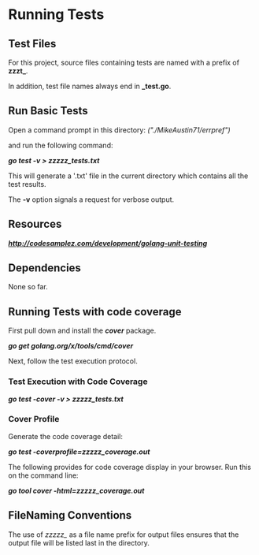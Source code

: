 # Running Tests

## Test Files
For this project, source files containing tests are named with a prefix of **zzzt_**.

In addition, test file names always end in **_test.go**.


## Run Basic Tests
Open a command prompt in this directory:
 *("./MikeAustin71/errpref")*

and run the following command:

***go test -v > zzzzz_tests.txt***

This will generate a '.txt' file in the current directory which 
contains all the test results. 

The **-v** option signals a request for verbose output.

## Resources
***http://codesamplez.com/development/golang-unit-testing***

## Dependencies
None so far.

## Running Tests with code coverage

First pull down and install the ***cover*** package.

***go get golang.org/x/tools/cmd/cover***
  
Next, follow the test execution protocol.  
  
### Test Execution with Code Coverage

***go test -cover -v > zzzzz_tests.txt***  
     

### Cover Profile

Generate the code coverage detail:

***go test -coverprofile=zzzzz_coverage.out***

The following provides for code coverage display in your
browser. Run this on the command line:

  ***go tool cover -html=zzzzz_coverage.out***

## FileNaming Conventions
The use of *zzzzz_* as a file name prefix for output files ensures
that the output file will be listed last in the directory.